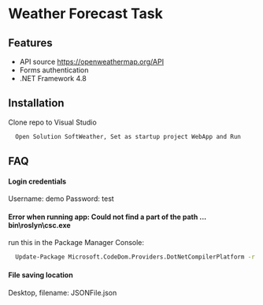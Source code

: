 
# Weather Forecast Task




## Features

- API source https://openweathermap.org/API
- Forms authentication
- .NET Framework 4.8


## Installation

Clone repo to Visual Studio

```bash
  Open Solution SoftWeather, Set as startup project WebApp and Run 
```
    
## FAQ

#### Login credentials

Username: demo Password: test

#### Error when running app: Could not find a part of the path ... bin\roslyn\csc.exe



run this in the Package Manager Console:
```bash
  Update-Package Microsoft.CodeDom.Providers.DotNetCompilerPlatform -r
```

#### File saving location

Desktop, filename: JSONFile.json

